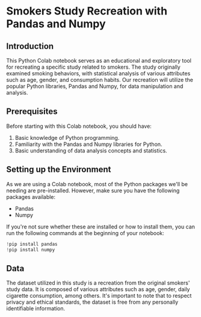 # Smokers Study Recreation with Pandas and Numpy

## Introduction

This Python Colab notebook serves as an educational and exploratory tool for recreating a specific study related to smokers. The study originally examined smoking behaviors, with statistical analysis of various attributes such as age, gender, and consumption habits. Our recreation will utilize the popular Python libraries, Pandas and Numpy, for data manipulation and analysis. 

## Prerequisites

Before starting with this Colab notebook, you should have:

1. Basic knowledge of Python programming.
2. Familiarity with the Pandas and Numpy libraries for Python.
3. Basic understanding of data analysis concepts and statistics.

## Setting up the Environment

As we are using a Colab notebook, most of the Python packages we'll be needing are pre-installed. However, make sure you have the following packages available:

- Pandas
- Numpy

If you're not sure whether these are installed or how to install them, you can run the following commands at the beginning of your notebook:

```python
!pip install pandas
!pip install numpy
```

## Data
The dataset utilized in this study is a recreation from the original smokers' study data. It is composed of various attributes such as age, gender, daily cigarette consumption, among others. It's important to note that to respect privacy and ethical standards, the dataset is free from any personally identifiable information.
